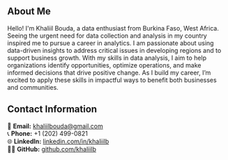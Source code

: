 ## **About Me** <br>
Hello! I'm Khaliil Bouda, a data enthusiast from Burkina Faso, West Africa. Seeing the urgent need for data collection and analysis in my country inspired me to pursue a career in analytics. I am passionate about using data-driven insights to address critical issues in developing regions and to support business growth. With my skills in data analysis, I aim to help organizations identify opportunities, optimize operations, and make informed decisions that drive positive change. As I build my career, I’m excited to apply these skills in impactful ways to benefit both businesses and communities.

## **Contact Information**

📧 **Email:** [khaliilbouda@gmail.com](mailto:khaliilbouda@gmail.com)  
📞 **Phone:** +1 (202) 499-0821  
🌐 **LinkedIn:** [linkedin.com/in/khaliilb](https://www.linkedin.com/in/khaliilb)  
👨‍💻 **GitHub:** [github.com/khaliilb](https://github.com/khaliilb)

